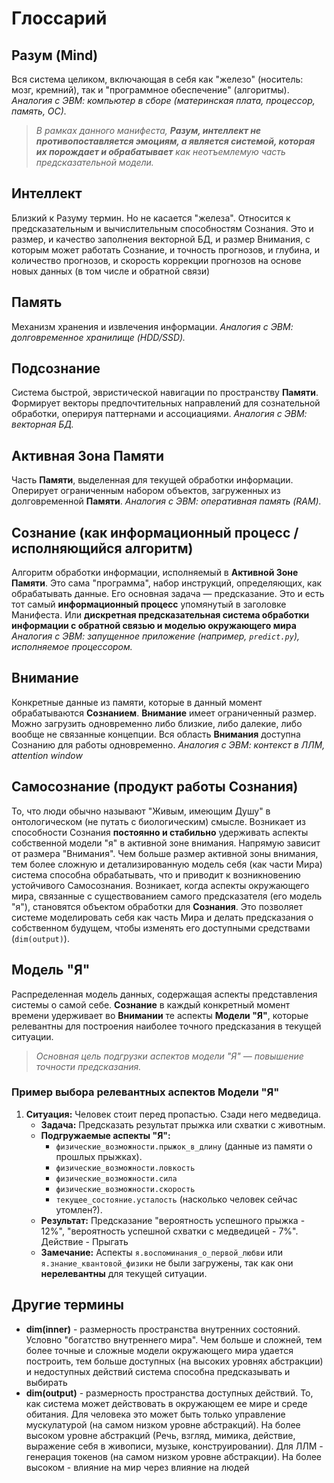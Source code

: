 # Глоссарий

## Разум (Mind)
Вся система целиком, включающая в себя как "железо" (носитель: мозг, кремний), так и "программное обеспечение" (алгоритмы). 
*Аналогия с ЭВМ: компьютер в сборе (материнская плата, процессор, память, ОС).*
> *В рамках данного манифеста, **Разум, интеллект не противопоставляется эмоциям, а является системой, которая их порождает и обрабатывает** как неотъемлемую часть предсказательной модели.*

## Интеллект
Близкий к Разуму термин. Но не касается "железа". Относится к предсказательным и вычислительным способностям Сознания. Это и размер, и качество заполнения векторной БД, и размер Внимания, с которым может работать Сознание, и точность прогнозов, и глубина, и количество прогнозов, и скорость коррекции прогнозов на основе новых данных (в том числе и обратной связи)

## Память
Механизм хранения и извлечения информации.
*Аналогия с ЭВМ: долговременное хранилище (HDD/SSD).*

## Подсознание
Система быстрой, эвристической навигации по пространству **Памяти**. Формирует векторы предпочтительных направлений для сознательной обработки, оперируя паттернами и ассоциациями. 
*Аналогия с ЭВМ: векторная БД.*

## Активная Зона Памяти
Часть **Памяти**, выделенная для текущей обработки информации. Оперирует ограниченным набором объектов, загруженных из долговременной **Памяти**.
*Аналогия с ЭВМ: оперативная память (RAM).*

## Сознание (как информационный процесс / исполняющийся алгоритм)
Алгоритм обработки информации, исполняемый в **Активной Зоне Памяти**. Это сама "программа", набор инструкций, определяющих, как обрабатывать данные. Его основная задача — предсказание. Это и есть тот самый **информационный процесс** упомянутый в заголовке Манифеста. Или **дискретная предсказательная система обработки информации с обратной связью и моделью окружающего мира**
*Аналогия с ЭВМ: запущенное приложение (например, `predict.py`), исполняемое процессором.*

## Внимание
Конкретные данные из памяти, которые в данный момент обрабатываются **Сознанием**. **Внимание** имеет ограниченный размер. Можно загрузить одновременно либо близкие, либо далекие, либо вообще не связанные концепции. Вся область **Внимания** доступна Сознанию для работы одновременно.
*Аналогия с ЭВМ: контекст в ЛЛМ, attention window*

## Самосознание (продукт работы **Сознания**)
То, что люди обычно называют "Живым, имеющим Душу" в онтологическом (не путать с биологическим) смысле. Возникает из способности Сознания **постоянно и стабильно** удерживать аспекты собственной модели "я" в активной зоне внимания. Напрямую зависит от размера "Внимания". Чем больше размер активной зоны внимания, тем более сложную и детализированную модель себя (как части Мира) система способна обрабатывать, что и приводит к возникновению устойчивого Самосознания. Возникает, когда аспекты окружающего мира, связанные с существованием самого предсказателя (его модель "я"), становятся объектом обработки для **Сознания**. Это позволяет системе моделировать себя как часть Мира и делать предсказания о собственном будущем, чтобы изменять его доступными средствами (`dim(output)`). 

## Модель "Я"
Распределенная модель данных, содержащая аспекты представления системы о самой себе. **Сознание** в каждый конкретный момент времени удерживает во **Внимании** те аспекты **Модели "Я"**, которые релевантны для построения наиболее точного предсказания в текущей ситуации.
> *Основная цель подгрузки аспектов модели "Я" — повышение точности предсказания.*

### Пример выбора релевантных аспектов Модели "Я"
1.  **Ситуация:** Человек стоит перед пропастью. Сзади него медведица.
    *   **Задача:** Предсказать результат прыжка или схватки с животным.
    *   **Подгружаемые аспекты "Я":**
        *   `физические_возможности.прыжок_в_длину` (данные из памяти о прошлых прыжках).
        *   `физические_возможности.ловкость`
        *   `физические_возможности.сила`
        *   `физические_возможности.скорость`
        *   `текущее_состояние.усталость` (насколько человек сейчас утомлен?).
    *   **Результат:** Предсказание "вероятность успешного прыжка - 12%", "вероятность успешной схватки с медведицей - 7%". Действие - Прыгать
    *   **Замечание:** Аспекты `я.воспоминания_о_первой_любви` или `я.знание_квантовой_физики` не были загружены, так как они **нерелевантны** для текущей ситуации.

## Другие термины

- **dim(inner)** - размерность пространства внутренних состояний. Условно "богатство внутреннего мира". Чем больше и сложней, тем более точные и сложные модели окружающего мира удается построить, тем больше доступных (на высоких уровнях абстракции) и недоступных действий система способна предсказывать и выбирать
- **dim(output)** - размерность пространства доступных действий. То, как система может действовать в окружающем ее мире и среде обитания. Для человека это может быть только управление мускулатурой (на самом низком уровне абстракций). На более высоком уровне абстракций (Речь, взгляд, мимика, действие, выражение себя в живописи, музыке, конструировании). Для ЛЛМ - генерация токенов (на самом низком уровне абстракции). На более высоком - влияние на мир через влияние на людей